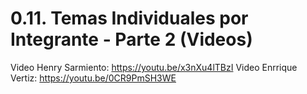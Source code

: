 # 0.11. Temas Individuales por Integrante - Parte 2 (Videos)
Video Henry Sarmiento:
https://youtu.be/x3nXu4lTBzI
Video Enrrique Vertiz:
https://youtu.be/0CR9PmSH3WE
